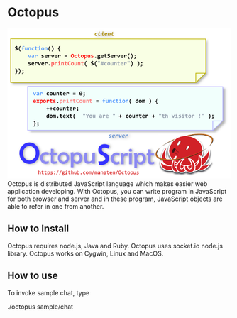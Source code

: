 # Octopus
![Octopus](/octopus.png)
Octopus is distributed JavaScript language which makes easier web application developing.
With Octopus, you can write program in JavaScript for both browser and server
and in these program, JavaScript objects are able to refer in one from another.

## How to Install

Octopus requires node.js, Java and Ruby.
Octopus uses socket.io node.js library.
Octopus works on Cygwin, Linux and MacOS.

## How to use

To invoke sample chat, type

./octopus sample/chat


